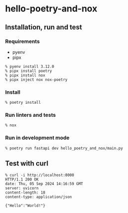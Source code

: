 # hello-poetry-and-nox

## Installation, run and test

### Requirements

- pyenv
- pipx

```shell
% pyenv install 3.12.0
% pipx install poetry
% pipx install nox
% pipx inject nox nox-poetry
```

### Install

```shell
% poetry install
```

### Run linters and tests

```shell
% nox
```

### Run in development mode

```shell
% poetry run fastapi dev hello_poetry_and_nox/main.py
```

## Test with curl

```shell
% curl -i http://localhost:8000
HTTP/1.1 200 OK
date: Thu, 05 Sep 2024 14:16:59 GMT
server: uvicorn
content-length: 18
content-type: application/json

{"Hello":"World!"}
```
